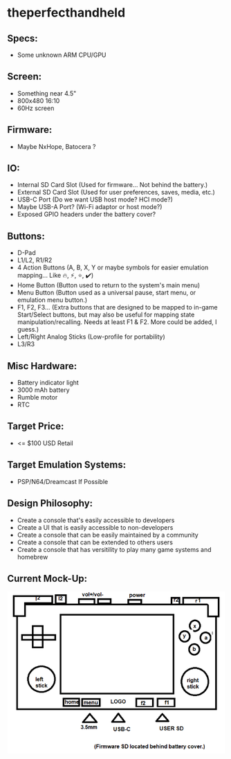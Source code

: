 # theperfecthandheld

## Specs:
* Some unknown ARM CPU/GPU

## Screen:
* Something near 4.5"
* 800x480 16:10
* 60Hz screen

## Firmware:
* Maybe NxHope, Batocera ?

## IO:
* Internal SD Card Slot (Used for firmware... Not behind the battery.)
* External SD Card Slot (Used for user preferences, saves, media, etc.)
* USB-C Port (Do we want USB host mode? HCI mode?)
* Maybe USB-A Port? (Wi-Fi adaptor or host mode?)
* Exposed GPIO headers under the battery cover?

## Buttons:
* D-Pad
* L1/L2, R1/R2
* 4 Action Buttons (A, B, X, Y or maybe symbols for easier emulation mapping... Like 🔥, ⚡, ⭐, ✔️)
* Home Button (Button used to return to the system's main menu)
* Menu Button (Button used as a universal pause, start menu, or emulation menu button.)
* F1, F2, F3... (Extra buttons that are designed to be mapped to in-game Start/Select buttons, but may also be useful for mapping state manipulation/recalling. Needs at least F1 & F2. More could be added, I guess.)
* Left/Right Analog Sticks (Low-profile for portability)
* L3/R3

## Misc Hardware:
* Battery indicator light
* 3000 mAh battery
* Rumble motor
* RTC

## Target Price:
* <= $100 USD Retail

## Target Emulation Systems:
* PSP/N64/Dreamcast If Possible

## Design Philosophy:
* Create a console that's easily accessible to developers
* Create a UI that is easily accessible to non-developers
* Create a console that can be easily maintained by a community
* Create a console that can be extended to others users
* Create a console that has versitility to play many game systems and homebrew

## Current Mock-Up:

![Current Render](/Mock-Ups/CURRENT.png)
